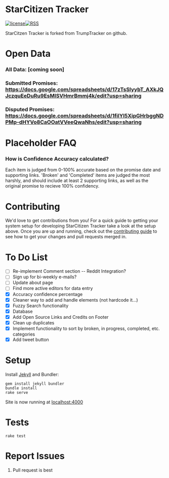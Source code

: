 # StarCitizen Tracker

[![license](https://img.shields.io/github/license/TrumpTracker/trumptracker.github.io.svg?style=flat-square)](https://github.com/TrumpTracker/trumptracker.github.io/blob/master/LICENSE.md)[![RSS](https://img.shields.io/badge/RSS-v2.0-brightgreen.svg?style=flat-square)](https://luithollander.nl/trumptracker/rss.php)

StarCitzen Tracker is forked from TrumpTracker on github.

# Open Data
### All Data: [coming soon]
### Submitted Promises:     https://docs.google.com/spreadsheets/d/17zTsSlyybT_AXkJQJczquEeDuRu9EsMlSVHmrBmmj4k/edit?usp=sharing
### Disputed Promises:      https://docs.google.com/spreadsheets/d/1filYl5XipGHrbggNDPMp-dHYVo8CaOOatVVeeQwaNhs/edit?usp=sharing

# Placeholder FAQ
### How is Confidence Accuracy calculated?
Each item is judged from 0-100% accurate based on the promise date and supporting links. 'Broken' and 'Completed' items are judged the most harshly, and should include at least 2 supporting links, as well as the original promise to recieve 100% confidency.

# Contributing

We'd love to get contributions from you! For a quick guide to getting your system setup for developing StarCitizen Tracker take a look at the setup above. Once you are up and running, check out the [contributing guide](.github/PULL_REQUEST_TEMPLATE.md) to see how to get your changes and pull requests merged in.

# To Do List
- [ ] Re-implement Comment section -- Reddit Integration?
- [ ] Sign up for bi-weekly e-mails?
- [ ] Update about page
- [ ] Find more active editors for data entry
- [x] Accuracy confidence percentage
- [x] Cleaner way to add and handle elements (not hardcode it...)
- [x] Fuzzy Search functionality
- [x] Database
- [x] Add Open Source Links and Credits on Footer
- [x] Clean up duplicates
- [x] Implement functionality to sort by broken, in progress, completed, etc. categories
- [x] Add tweet button

# Setup

Install [Jekyll](https://jekyllrb.com/) and Bundler:

    gem install jekyll bundler
    bundle install
    rake serve

Site is now running at [localhost:4000](http://localhost:4000)

# Tests

    rake test

# Report Issues
1. Pull request is best
